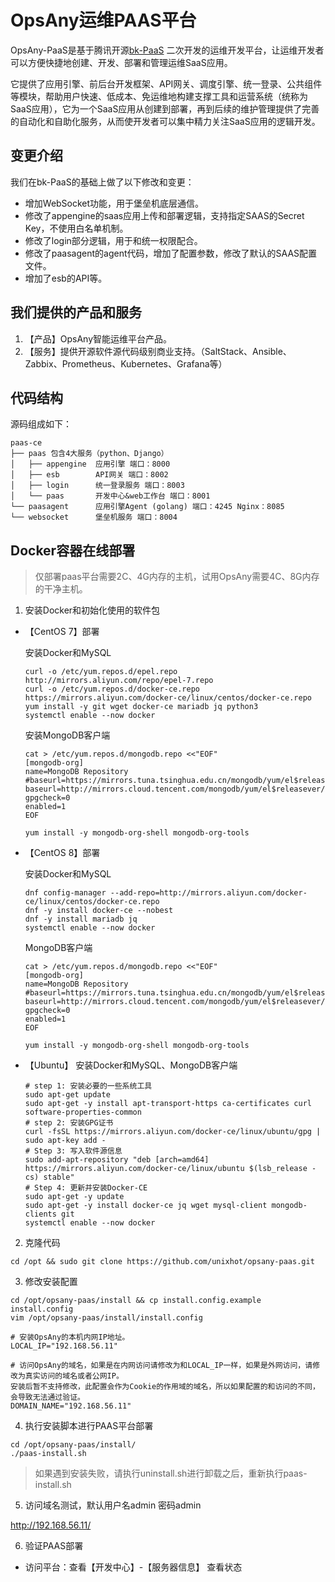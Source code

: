 # OpsAny运维PAAS平台

OpsAny-PaaS是基于腾讯开源[bk-PaaS](https://github.com/Tencent/bk-PaaS) 二次开发的运维开发平台，让运维开发者可以方便快捷地创建、开发、部署和管理运维SaaS应用。

它提供了应用引擎、前后台开发框架、API网关、调度引擎、统一登录、公共组件等模块，帮助用户快速、低成本、免运维地构建支撑工具和运营系统（统称为SaaS应用），它为一个SaaS应用从创建到部署，再到后续的维护管理提供了完善的自动化和自助化服务，从而使开发者可以集中精力关注SaaS应用的逻辑开发。

## 变更介绍

我们在bk-PaaS的基础上做了以下修改和变更：

- 增加WebSocket功能，用于堡垒机底层通信。
- 修改了appengine的saas应用上传和部署逻辑，支持指定SAAS的Secret Key，不使用白名单机制。
- 修改了login部分逻辑，用于和统一权限配合。
- 修改了paasagent的agent代码，增加了配置参数，修改了默认的SAAS配置文件。
- 增加了esb的API等。

## 我们提供的产品和服务


1. 【产品】OpsAny智能运维平台产品。
2. 【服务】提供开源软件源代码级别商业支持。（SaltStack、Ansible、Zabbix、Prometheus、Kubernetes、Grafana等）

## 代码结构

源码组成如下：

```
paas-ce
├── paas 包含4大服务（python、Django）
│   ├── appengine  应用引擎 端口：8000
│   ├── esb        API网关 端口：8002
│   ├── login      统一登录服务 端口：8003
│   └── paas       开发中心&web工作台 端口：8001
└── paasagent      应用引擎Agent (golang) 端口：4245 Nginx：8085
└── websocket      堡垒机服务 端口：8004
```

## Docker容器在线部署

> 仅部署paas平台需要2C、4G内存的主机，试用OpsAny需要4C、8G内存的干净主机。

1. 安装Docker和初始化使用的软件包

- 【CentOS 7】部署

  安装Docker和MySQL

  ```
  curl -o /etc/yum.repos.d/epel.repo http://mirrors.aliyun.com/repo/epel-7.repo
  curl -o /etc/yum.repos.d/docker-ce.repo https://mirrors.aliyun.com/docker-ce/linux/centos/docker-ce.repo
  yum install -y git wget docker-ce mariadb jq python3
  systemctl enable --now docker
  ```

  安装MongoDB客户端

  ```
  cat > /etc/yum.repos.d/mongodb.repo <<"EOF"
  [mongodb-org]
  name=MongoDB Repository
  #baseurl=https://mirrors.tuna.tsinghua.edu.cn/mongodb/yum/el$releasever/
  baseurl=http://mirrors.cloud.tencent.com/mongodb/yum/el$releasever/
  gpgcheck=0
  enabled=1
  EOF

  yum install -y mongodb-org-shell mongodb-org-tools
  ```

- 【CentOS 8】部署

  安装Docker和MySQL

  ```
  dnf config-manager --add-repo=http://mirrors.aliyun.com/docker-ce/linux/centos/docker-ce.repo
  dnf -y install docker-ce --nobest
  dnf -y install mariadb jq
  systemctl enable --now docker
  ```

  MongoDB客户端
  ```
  cat > /etc/yum.repos.d/mongodb.repo <<"EOF"
  [mongodb-org]
  name=MongoDB Repository
  #baseurl=https://mirrors.tuna.tsinghua.edu.cn/mongodb/yum/el$releasever/
  baseurl=http://mirrors.cloud.tencent.com/mongodb/yum/el$releasever/
  gpgcheck=0
  enabled=1
  EOF

  yum install -y mongodb-org-shell mongodb-org-tools
  ```

- 【Ubuntu】 安装Docker和MySQL、MongoDB客户端

  ```
  # step 1: 安装必要的一些系统工具
  sudo apt-get update
  sudo apt-get -y install apt-transport-https ca-certificates curl software-properties-common
  # step 2: 安装GPG证书
  curl -fsSL https://mirrors.aliyun.com/docker-ce/linux/ubuntu/gpg | sudo apt-key add -
  # Step 3: 写入软件源信息
  sudo add-apt-repository "deb [arch=amd64] https://mirrors.aliyun.com/docker-ce/linux/ubuntu $(lsb_release -cs) stable"
  # Step 4: 更新并安装Docker-CE
  sudo apt-get -y update
  sudo apt-get -y install docker-ce jq wget mysql-client mongodb-clients git
  systemctl enable --now docker
  ```

2. 克隆代码

```
cd /opt && sudo git clone https://github.com/unixhot/opsany-paas.git
```

3. 修改安装配置

```
cd /opt/opsany-paas/install && cp install.config.example install.config
vim /opt/opsany-paas/install/install.config

# 安装OpsAny的本机内网IP地址。
LOCAL_IP="192.168.56.11"

# 访问OpsAny的域名，如果是在内网访问请修改为和LOCAL_IP一样，如果是外网访问，请修改为真实访问的域名或者公网IP。
安装后暂不支持修改，此配置会作为Cookie的作用域的域名，所以如果配置的和访问的不同，会导致无法通过验证。
DOMAIN_NAME="192.168.56.11"
```

4. 执行安装脚本进行PAAS平台部署

```
cd /opt/opsany-paas/install/
./paas-install.sh 
```

> 如果遇到安装失败，请执行uninstall.sh进行卸载之后，重新执行paas-install.sh

5. 访问域名测试，默认用户名admin 密码admin

  http://192.168.56.11/

6. 验证PAAS部署

- 访问平台：查看【开发中心】-【服务器信息】 查看状态

